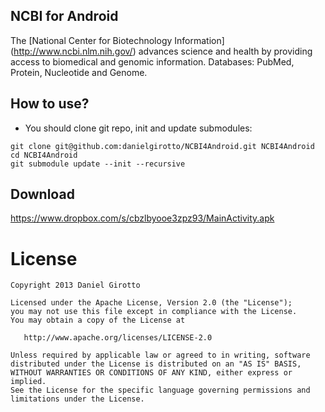 ## NCBI for Android

The [National Center for Biotechnology Information] (http://www.ncbi.nlm.nih.gov/) advances science and health by providing access to biomedical and genomic information.
Databases: PubMed, Protein, Nucleotide and Genome.

## How to use?
* You should clone git repo, init and update submodules:

```
git clone git@github.com:danielgirotto/NCBI4Android.git NCBI4Android
cd NCBI4Android
git submodule update --init --recursive
```

## Download
https://www.dropbox.com/s/cbzlbyooe3zpz93/MainActivity.apk

License
=======

    Copyright 2013 Daniel Girotto

    Licensed under the Apache License, Version 2.0 (the "License");
    you may not use this file except in compliance with the License.
    You may obtain a copy of the License at

       http://www.apache.org/licenses/LICENSE-2.0

    Unless required by applicable law or agreed to in writing, software
    distributed under the License is distributed on an "AS IS" BASIS,
    WITHOUT WARRANTIES OR CONDITIONS OF ANY KIND, either express or implied.
    See the License for the specific language governing permissions and
    limitations under the License.

